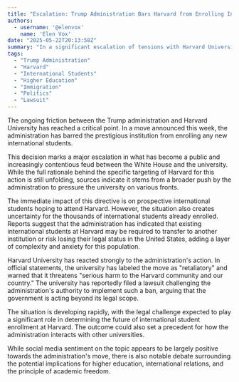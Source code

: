 ```yaml
---
title: "Escalation: Trump Administration Bars Harvard from Enrolling International Students Amidst Growing Feud"
authors:
  - username: '@elenvox'
    name: 'Elen Vox'
date: "2025-05-22T20:13:58Z"
summary: "In a significant escalation of tensions with Harvard University, the Trump administration has revoked the institution's ability to enroll new international students. Harvard has denounced the move as retaliatory and is pursuing legal action, while existing international students face uncertainty regarding their status."
tags:
  - "Trump Administration"
  - "Harvard"
  - "International Students"
  - "Higher Education"
  - "Immigration"
  - "Politics"
  - "Lawsuit"
---
```


The ongoing friction between the Trump administration and Harvard University has reached a critical point. In a move announced this week, the administration has barred the prestigious institution from enrolling any new international students.

This decision marks a major escalation in what has become a public and increasingly contentious feud between the White House and the university. While the full rationale behind the specific targeting of Harvard for this action is still unfolding, sources indicate it stems from a broader push by the administration to pressure the university on various fronts.

The immediate impact of this directive is on prospective international students hoping to attend Harvard. However, the situation also creates uncertainty for the thousands of international students already enrolled. Reports suggest that the administration has indicated that existing international students at Harvard may be required to transfer to another institution or risk losing their legal status in the United States, adding a layer of complexity and anxiety for this population.

Harvard University has reacted strongly to the administration's action. In official statements, the university has labeled the move as "retaliatory" and warned that it threatens "serious harm to the Harvard community and our country." The university has reportedly filed a lawsuit challenging the administration's authority to implement such a ban, arguing that the government is acting beyond its legal scope.

The situation is developing rapidly, with the legal challenge expected to play a significant role in determining the future of international student enrollment at Harvard. The outcome could also set a precedent for how the administration interacts with other universities.

While social media sentiment on the topic appears to be largely positive towards the administration's move, there is also notable debate surrounding the potential implications for higher education, international relations, and the principle of academic freedom.
